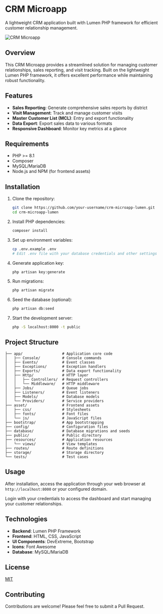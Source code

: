# CRM Microapp

A lightweight CRM application built with Lumen PHP framework for efficient customer relationship management.

![CRM Microapp](https://via.placeholder.com/800x400?text=CRM+Microapp)

## Overview

This CRM Microapp provides a streamlined solution for managing customer relationships, sales reporting, and visit tracking. Built on the lightweight Lumen PHP framework, it offers excellent performance while maintaining robust functionality.

## Features

- **Sales Reporting**: Generate comprehensive sales reports by district
- **Visit Management**: Track and manage customer visits
- **Master Customer List (MCL)**: Entry and export functionality
- **Data Export**: Export sales data to various formats
- **Responsive Dashboard**: Monitor key metrics at a glance

## Requirements

- PHP >= 8.1
- Composer
- MySQL/MariaDB
- Node.js and NPM (for frontend assets)

## Installation

1. Clone the repository:
   ```bash
   git clone https://github.com/your-username/crm-microapp-lumen.git
   cd crm-microapp-lumen
   ```

2. Install PHP dependencies:
   ```bash
   composer install
   ```

3. Set up environment variables:
   ```bash
   cp .env.example .env
   # Edit .env file with your database credentials and other settings
   ```

4. Generate application key:
   ```bash
   php artisan key:generate
   ```

5. Run migrations:
   ```bash
   php artisan migrate
   ```

6. Seed the database (optional):
   ```bash
   php artisan db:seed
   ```

7. Start the development server:
   ```bash
   php -S localhost:8000 -t public
   ```

## Project Structure

```
├── app/                  # Application core code
│   ├── Console/          # Console commands
│   ├── Events/           # Event classes
│   ├── Exceptions/       # Exception handlers
│   ├── Exports/          # Data export functionality
│   ├── Http/             # HTTP layer
│   │   ├── Controllers/  # Request controllers
│   │   └── Middleware/   # HTTP middleware
│   ├── Jobs/             # Queue jobs
│   ├── Listeners/        # Event listeners
│   ├── Models/           # Database models
│   └── Providers/        # Service providers
├── asset/                # Frontend assets
│   ├── css/              # Stylesheets
│   ├── fonts/            # Font files
│   └── js/               # JavaScript files
├── bootstrap/            # App bootstrapping
├── config/               # Configuration files
├── database/             # Database migrations and seeds
├── public/               # Public directory
├── resources/            # Application resources
│   └── views/            # View templates
├── routes/               # Route definitions
├── storage/              # Storage directory
└── tests/                # Test cases
```

## Usage

After installation, access the application through your web browser at `http://localhost:8000` or your configured domain.

Login with your credentials to access the dashboard and start managing your customer relationships.

## Technologies

- **Backend**: Lumen PHP Framework
- **Frontend**: HTML, CSS, JavaScript
- **UI Components**: DevExtreme, Bootstrap
- **Icons**: Font Awesome
- **Database**: MySQL/MariaDB

## License

[MIT](LICENSE)

## Contributing

Contributions are welcome! Please feel free to submit a Pull Request.
